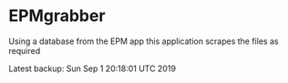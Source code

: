 # EPMgrabber
Using a database from the EPM app this application scrapes the files as required


Latest backup: Sun Sep 1 20:18:01 UTC 2019
